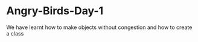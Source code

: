 # Angry-Birds-Day-1
We have learnt how to make objects without congestion and how to create a class
